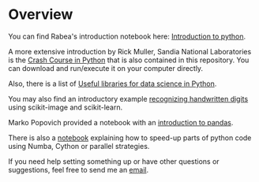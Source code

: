 # Overview

You can find Rabea's introduction notebook here: [Introduction to python](http://nbviewer.jupyter.org/github/scholich/python-overview/blob/master/Python_introduction.ipynb).

A more extensive introduction by Rick Muller, Sandia National Laboratories is the [Crash Course in Python](http://nbviewer.jupyter.org/github/scholich/python-overview/blob/master/Crash_course_v0.6.ipynb)
that is also contained in this repository. You can download and run/execute it on your computer directly.

Also, there is a list of [Useful libraries for data science in Python](python_data_libraries.md).

You may also find an introductory example [recognizing handwritten digits](http://nbviewer.jupyter.org/github/scholich/python-overview/blob/master/find_digits_and_predict.ipynb) using scikit-image and scikit-learn.

Marko Popovich provided a notebook with an [introduction to pandas](http://nbviewer.jupyter.org/github/scholich/python-overview/blob/master/pandas_introduction.ipynb).

There is also a [notebook](http://nbviewer.jupyter.org/github/scholich/python-overview/blob/master/performance_strategies.ipynb) explaining how to speed-up parts of python code using Numba, Cython or parallel strategies.

If you need help setting something up or have other questions or suggestions, feel free to send me an [email](mailto:scholich@pks.mpg.de).
